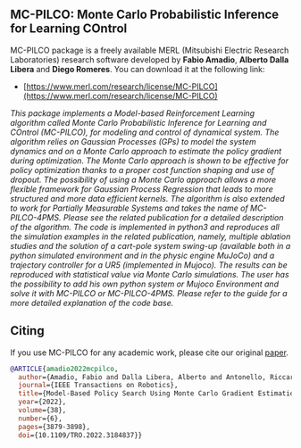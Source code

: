## MC-PILCO: Monte Carlo Probabilistic Inference for Learning COntrol
MC-PILCO package is a freely available MERL (Mitsubishi Electric Research Laboratories) research software developed by __Fabio Amadio__, __Alberto Dalla Libera__ and __Diego Romeres__. You can download it at the following link:
- [https://www.merl.com/research/license/MC-PILCO](https://www.merl.com/research/license/MC-PILCO)

*This package implements a Model-based Reinforcement Learning algorithm called Monte Carlo Probabilistic Inference for Learning and COntrol (MC-PILCO), for modeling and control of dynamical system. The algorithm relies on Gaussian Processes (GPs) to model the system dynamics and on a Monte Carlo approach to estimate the policy gradient during optimization. The Monte Carlo approach is shown to be effective for policy optimization thanks to a proper cost function shaping and use of dropout. The possibility of using a Monte Carlo approach allows a more flexible framework for Gaussian Process Regression that leads to more structured and more data efficient kernels. The algorithm is also extended to work for Partially Measurable Systems and takes the name of MC-PILCO-4PMS. Please see the related publication for a detailed description of the algorithm. The code is implemented in python3 and reproduces all the simulation examples in the related publication, namely, multiple ablation studies and the solution of a cart-pole system swing-up (available both in a python simulated environment and in the physic engine MuJoCo) and a trajectory controller for a UR5 (implemented in Mujoco). The results can be reproduced with statistical value via Monte Carlo simulations. The user has the possibility to add his own python system or Mujoco Environment and solve it with MC-PILCO or MC-PILCO-4PMS. Please refer to the guide for a more detailed explanation of the code base.*

## Citing
If you use MC-PILCO for any academic work, please cite our original [paper](https://arxiv.org/pdf/2101.12115.pdf).

```bibtex
@ARTICLE{amadio2022mcpilco,
  author={Amadio, Fabio and Dalla Libera, Alberto and Antonello, Riccardo and Nikovski, Daniel and Carli, Ruggero and Romeres, Diego},
  journal={IEEE Transactions on Robotics}, 
  title={Model-Based Policy Search Using Monte Carlo Gradient Estimation With Real Systems Application}, 
  year={2022},
  volume={38},
  number={6},
  pages={3879-3898},
  doi={10.1109/TRO.2022.3184837}}
```
